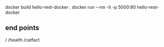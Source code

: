 docker build hello-rest-docker .
docker run --rm -it -p 5000:80 hello-rest-docker

## end points ##
/
/health
/catfact


